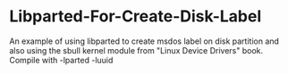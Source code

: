 # Libparted-For-Create-Disk-Label
An example of using libparted to create msdos label on disk partition and also using the sbull kernel module from "Linux Device Drivers" book. Compile with -lparted -luuid
